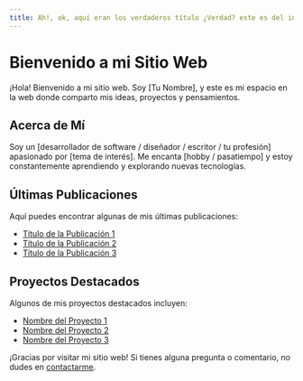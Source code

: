 ```yaml
---
title: Ah!, ok, aquí eran los verdaderos título ¿Verdad? este es del index
---
```

# Bienvenido a mi Sitio Web

¡Hola! Bienvenido a mi sitio web. Soy [Tu Nombre], y este es mi espacio en la web donde comparto mis ideas, proyectos y pensamientos.

## Acerca de Mí

Soy un [desarrollador de software / diseñador / escritor / tu profesión] apasionado por [tema de interés]. Me encanta [hobby / pasatiempo] y estoy constantemente aprendiendo y explorando nuevas tecnologías.

## Últimas Publicaciones

Aquí puedes encontrar algunas de mis últimas publicaciones:

- [Título de la Publicación 1](/blog/post-1)
- [Título de la Publicación 2](/blog/post-2)
- [Título de la Publicación 3](/blog/post-3)

## Proyectos Destacados

Algunos de mis proyectos destacados incluyen:

- [Nombre del Proyecto 1](/projects/project-1)
- [Nombre del Proyecto 2](/projects/project-2)
- [Nombre del Proyecto 3](/projects/project-3)

¡Gracias por visitar mi sitio web! Si tienes alguna pregunta o comentario, no dudes en [contactarme](/contact).

